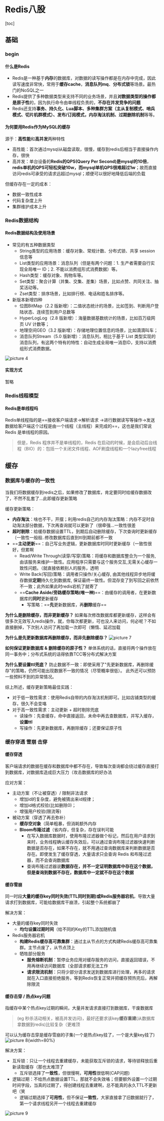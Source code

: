 # Redis八股

[toc]

## 基础

### begin

#### 什么是Redis

* Redis是一种基于**内存**的数据库，对数据的读写操作都是在内存中完成，因此读写速度非常快，常用于**缓存cache**，**消息队列mq**、**分布式锁**等场景。最热门的NoSQL之一
* Redis提供了多种数据类型来支持不同的业务场景，并且**对数据类型的操作都是原子性**的，因为执行命令由单线程负责的，**不存在并发竞争的问题**
* Redis还支持**事务、持久化、Lua脚本、多种集群方案（主从复制模式、哨兵模式、切片机群模式）、发布/订阅模式，内存淘汰机制、过期删除机制**等等。

#### 为何要用Redis作为MySQL的缓存

源于：**高性能**和**高并发**两种特性

* 高性能：首次通过mysql从磁盘读取，很慢，缓存到redis后相当于直接操作内存，很快
* 高并发：单台设备的**Redis的QPS(Query Per Second)是mysql的10倍**，**redis单机的QPS可轻松突破10w，而mysql单机QPS很难超过1w**；故而直接访问redis可承受的请求远超过mysql；顺便可以很好地降低后端的负载

但缓存存在一定的成本：

* 数据一致性成本
* 代码复杂度上升
* 集群维护成本上升

### Redis数据结构

#### Redis数据结构及使用场景

* 常见的有五种数据类型
  * String类型的应用场景：缓存对象、常规计数、分布式锁、共享 session 信息等
  * List类型的应用场景：消息队列（但是有两个问题：1. 生产者需要自行实现全局唯一 ID；2. 不能以消费组形式消费数据）等。
  * Hash类型：缓存对象、购物车等。
  * Set类型：聚合计算（并集、交集、差集）场景，比如点赞、共同关注、抽奖活动等。
  * Zset类型：排序场景，比如排行榜、电话和姓名排序等。
* 新版本新增四种
  * 位图BitMap（2.2 版新增）：二值状态统计的场景，比如签到、判断用户登陆状态、连续签到用户总数等
  * HyperLogLog（2.8 版新增）：海量数据基数统计的场景，比如百万级网页 UV 计数等；
  * 地理空间GEO（3.2 版新增）：存储地理位置信息的场景，比如滴滴叫车；
  * 消息队列Stream（5.0 版新增）：消息队列，相比于基于 List 类型实现的消息队列，有这两个特有的特性：自动生成全局唯一消息ID，支持以消费组形式消费数据。

![picture 4](../images/b8d6ec9aa02b299d1cb9740d1c661e91488b27ba826975f10ef661b1a231f8fe.png)  

#### 实现方式

暂略

### Redis线程模型

#### Redis是单线程吗

Redis单线程指的是==接收客户端请求->解析请求 ->进行数据读写等操作->发送数据给客户端这个过程是由一个线程（主线程）来完成的==，这也是我们常说 Redis 是单线程的原因。

> 但是，Redis 程序并不是单线程的，Redis 在启动的时候，是会启动后台线程（BIO）的：包括一个关闭文件线程、AOF刷盘线程和一个lazyfree线程

## 缓存

### 数据库与缓存的一致性

当我们将数据缓存到redis之后，如果修改了数据库，肯定要同时给缓存数据改了，不然不乱套了...此即缓存更新策略

缓存更新策略：

* **内存淘汰**：啥也不干，开摆；利用redis自己的内存淘汰策略：内存不足时自动淘汰部分数据，下次再查询就可以更新了（很牵强...一致性很差
* **超时剔除**：给缓存数据设置TTL，到期后自动删除缓存，下次查询时更新缓存（一致性一般般..修改数据库后直到ttl到期前都不一致
* ==**主动更新**==：自己写业务逻辑，更新数据库时同时更新缓存（一致性很好，但累啊
  * Read/Write Through(读穿/写穿)策略：将缓存和数据库整合为一个服务,由该服务来维护一致性。应用程序只需要与这个服务交互,无需关心缓存一致性问题。（就直接依赖别人的服务，透明
  * Write Back(写回)策略：调用者只操作/关心缓存, 由其他线程异步地将缓存数据**定期**持久化到数据库, 保证最终一致性。但混存变了到写回之前依然不一致；此外如果此时redis宕机了就寄了
  * ==**Cache Aside/旁路缓存策略(唯一神)**==：由缓存的调用者，在更新数据库的**同时**更新缓存
    * 写策略：==**先**更新数据库，再**删除**缓存==

**为什么是删除缓存，而非更新缓存？**
如果每次修改数据库都更新缓存，这样会有很多次无效写入redis操作，就，你每次都更新，可也没人来访问，何必呢？不如直接删掉，下次别人访问了再加载一次即可（懒惰、延迟加载

**为什么是先更新数据库再删除缓存，而非先删除缓存？**
![picture 7](../images/1bed325ca797f628967101354bb70ffccc9545738a59df3fa8ff240d4d303972.png)  

**如何保证更新数据库 & 删除缓存的原子性？**
单体系统的话，直接将两个操作放在同一事务中；分布式系统的话得依靠TCC等分布式解决方案

**为什么要设置ttl兜底？**
防止数据不一致：即使采用了"先更新数据库，再删除缓存"的策略，仍然可能出现数据不一致的情况（尽管概率很低）。
此外还可以预防一些预料不到的异常情况。

综上所述，缓存更新策略最佳实践：

* 对于低一致性需求：使用Redis自带的内存淘汰机制即可。比如店铺类型的缓存，很久不会变咯
* 对于高一致性需求：主动更新 + 超时剔除兜底
  * 读操作：先查缓存，命中直接返回，未命中再去查数据库，并写入缓存，**设置ttl**
  * 写操作：先更新数据库，再删除缓存；还要保证原子性

### 缓存穿透 雪崩 击穿

#### 缓存穿透

客户端请求的数据在缓存和数据库中都不存在，导致每次查询都会绕过缓存直接打到数据库，对数据库造成巨大压力（攻击数据库的好办法

应对方案：

* 主动方案（不让被穿透）/ 限制非法请求
  * 增加id的复杂度，避免被猜出来id规律；
  * 增加id格式校验(比如删除0)；
  * 增强用户校验(限流等)
* 被动方案（穿透了再去弥补）
  * **缓存空对象**（简单粗暴，但消耗额外内存
  * **Bloom布隆过滤**（省内存，但复杂，存在误判可能
    * 在写入数据库数据时，使用布隆过滤器做个标记，然后在用户请求到来时，业务线程确认缓存失效后，可以通过查询布隆过滤器快速判断数据是否存在，如果不存在，就不用通过查询数据库来判断数据是否存在。即使发生了缓存穿透，大量请求只会查询 Redis 和布隆过滤器，而不会查询数据库
    * 查询布隆过滤器说**数据存在，并不一定证明数据库中存在这个数据，但是查询到数据不存在，数据库中一定就不存在这个数据**

#### 缓存雪崩

同一时段**大量的缓存key同时失效(TTL同时到期)**或**Redis服务器宕机**，导致大量请求打到数据库，可能给数据库干崩溃，引起整个系统都崩了

解决方案：

* 大量的缓存key同时失效
  * **均匀设置过期时间**（给不同的Key的TTL添加随机值
* Redis服务器宕机
  * **构建Redis缓存高可靠集群**：通过主从节点的方式构建Redis缓存高可靠集群。主节点废了，从节点顶上
  * 牺牲部分服务
    * **服务熔断机制**：暂停业务应用对缓存服务的访问，直接返回错误，不用再继续访问数据库（全部请求都无法工作
    * **请求限流机制**：只将少部分请求发送到数据库进行处理，再多的请求就在入口直接拒绝服务，等到Redis恢复正常并把缓存预热完后，再解除限流

#### 缓存击穿 / 热点key问题

指缓存中某个热点key过期的瞬间，大量并发请求直接打到数据库，干废数据库

> (eg 秒杀活动相关，被高并发访问)，最好还要求该key**缓存重建**(从数据库拿数据到redis)比较复杂（更难顶

可以认为缓存击穿是缓存雪崩的子集(一个是热点key挂了，一个是大量key挂了)
![picture 8](../images/fc1345f209763180b6352d88494853e34d968a88e11444aae61978f2112c36d8.png){width=80%}

解决方案：

* 互斥锁：只让一个线程去重建缓存，未能获取互斥锁的请求，等待锁释放后重新读取缓存（那也太难顶了
  * 互斥锁选择了**一致性**，但很慢啊，**可用性**很低啊(CAP问题)
* 逻辑过期：不给热点数据设置TTL，那就不会失效咯；但要额外设置一个过期时间字段，当真的过期了，得创建线程去重建啊，总不能真的永久TTL不更新吧（笑
  * 逻辑过期选择了**可用性**，但不保证**一致性**，大家直接拿了旧数据就行了，第一个请求线程另开一个线程去重建缓存

![picture 9](../images/05997c554e834ad7bd6a30145a6b4847e0fb22be71898d5cdd20d672566a2fb1.png)  
